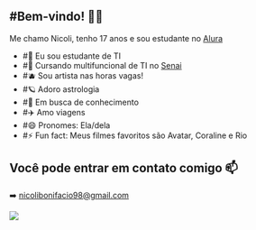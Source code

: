 ## #Bem-vindo! 🔮✨

Me chamo Nicoli, tenho 17 anos e sou estudante no [Alura](https://www.alura.com.br/?srsltid=AfmBOoo_EgLziWusfDG_mtj6H1xR3X7DgA5hk6SQYPkbCTIv6PEdp4Lp)

- #🔭 Eu sou estudante de TI
- #🌱 Cursando multifuncional de TI no [Senai](https://www.sp.senai.br)
- #🫐 Sou artista nas horas vagas!
- #🪐 Adoro astrologia
- #💬 Em busca de conhecimento
- #✈️ Amo viagens
- #😄 Pronomes: Ela/dela 
- #⚡ Fun fact: Meus filmes favoritos são Avatar, Coraline e Rio

## Você pode entrar em contato comigo 📫
➡️ nicolibonifacio98@gmail.com

![](https://media1.tenor.com/m/HJ8Nxo6FkI0AAAAC/broncos-hello.gif)
